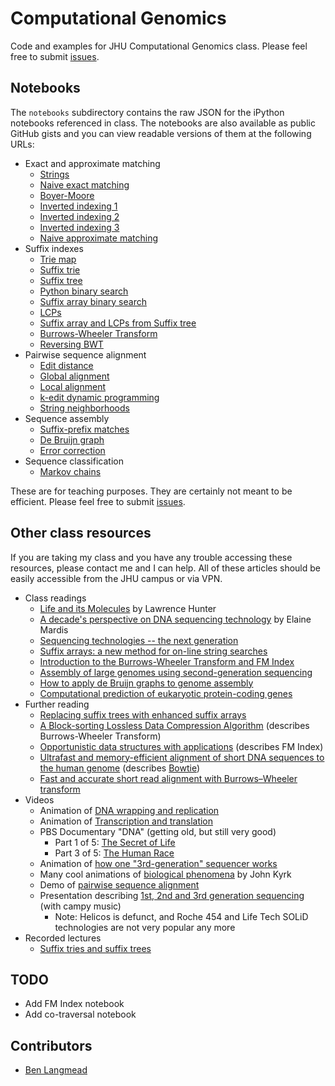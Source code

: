 Computational Genomics
======================

Code and examples for JHU Computational Genomics class.  Please feel free to submit [issues].

[issues]: https://github.com/BenLangmead/comp-genomics-class/issues

Notebooks
---------

The `notebooks` subdirectory contains the raw JSON for the iPython notebooks referenced in class.  The notebooks are also available as public GitHub gists and you can view readable versions of them at the following URLs:

* Exact and approximate matching
    * [Strings]
    * [Naive exact matching]
    * [Boyer-Moore]
    * [Inverted indexing 1]
    * [Inverted indexing 2]
    * [Inverted indexing 3]
    * [Naive approximate matching]
* Suffix indexes
    * [Trie map]
    * [Suffix trie]
    * [Suffix tree]
    * [Python binary search]
    * [Suffix array binary search]
    * [LCPs]
    * [Suffix array and LCPs from Suffix tree]
    * [Burrows-Wheeler Transform]
    * [Reversing BWT]
* Pairwise sequence alignment
    * [Edit distance]
    * [Global alignment]
    * [Local alignment]
    * [k-edit dynamic programming]
    * [String neighborhoods]
* Sequence assembly
    * [Suffix-prefix matches]
    * [De Bruijn graph]
    * [Error correction]
* Sequence classification
    * [Markov chains]

[Strings]: http://nbviewer.ipython.org/6512698
[Naive exact matching]: http://nbviewer.ipython.org/6513059
[Inverted indexing 1]: http://nbviewer.ipython.org/6582444
[Inverted indexing 2]: http://nbviewer.ipython.org/6584538
[Inverted indexing 3]: http://nbviewer.ipython.org/6582836
[Naive approximate matching]: http://nbviewer.ipython.org/6603391
[Boyer-Moore]: http://nbviewer.ipython.org/6603340
[Trie map]: http://nbviewer.ipython.org/6603619
[Suffix trie]: http://nbviewer.ipython.org/6603756
[Suffix tree]: http://nbviewer.ipython.org/6665861
[Python binary search]: http://nbviewer.ipython.org/6603756
[Suffix array binary search]: http://nbviewer.ipython.org/6765182
[LCPs]: http://nbviewer.ipython.org/6783863
[Suffix array and LCPs from Suffix tree]: http://nbviewer.ipython.org/6796858
[Burrows-Wheeler Transform]: http://nbviewer.ipython.org/6798379
[Reversing BWT]: http://nbviewer.ipython.org/6860491
[Edit distance]: http://nbviewer.ipython.org/6894694
[Global alignment]: http://nbviewer.ipython.org/6895625
[Local alignment]: http://nbviewer.ipython.org/6994170
[k-edit dynamic programming]: http://nbviewer.ipython.org/7011945
[String neighborhoods]: http://nbviewer.ipython.org/7012233
[Suffix-prefix matches]: http://nbviewer.ipython.org/7089885
[De Bruijn graph]: http://nbviewer.ipython.org/7237207
[Error correction]: http://nbviewer.ipython.org/7339417
[Markov chains]: http://nbviewer.ipython.org/7413873

These are for teaching purposes.  They are certainly not meant to be efficient.  Please feel free to submit [issues].

Other class resources
---------------------

If you are taking my class and you have any trouble accessing these resources, please contact me and I can help.  All of these articles should be easily accessible from the JHU campus or via VPN.

* Class readings
    * [Life and its Molecules](http://www.aaai.org/ojs/index.php/aimagazine/article/view/1744) by Lawrence Hunter
    * [A decade's perspective on DNA sequencing technology](http://www.nature.com/nature/journal/v470/n7333/full/nature09796.html) by Elaine Mardis
    * [Sequencing technologies -- the next generation](http://www.nature.com/nrg/journal/v11/n1/full/nrg2626.html)
    * [Suffix arrays: a new method for on-line string searches](http://dl.acm.org/citation.cfm?id=320218)
    * [Introduction to the Burrows-Wheeler Transform and FM Index](http://www.cs.jhu.edu/~langmea/resources/bwt_fm.pdf)
    * [Assembly of large genomes using second-generation sequencing](http://genome.cshlp.org/content/20/9/1165.long)
    * [How to apply de Bruijn graphs to genome assembly](http://www.nature.com/nbt/journal/v29/n11/full/nbt.2023.html)
    * [Computational prediction of eukaryotic protein-coding genes](http://www.nature.com/nrg/journal/v3/n9/execsumm/nrg890.html)
* Further reading
    * [Replacing suffix trees with enhanced suffix arrays](http://www.sciencedirect.com/science/article/pii/S1570866703000650)
    * [A Block-sorting Lossless Data Compression Algorithm](http://www.cs.jhu.edu/~langmea/resources/burrows_wheeler.pdf) (describes Burrows-Wheeler Transform)
    * [Opportunistic data structures with applications](http://ieeexplore.ieee.org/xpl/login.jsp?tp=&arnumber=892127) (describes FM Index)
    * [Ultrafast and memory-efficient alignment of short DNA sequences to the human genome](http://www.cs.jhu.edu/~langmea/resources/bowtie.pdf) (describes [Bowtie])
    * [Fast and accurate short read alignment with Burrows–Wheeler transform](http://bioinformatics.oxfordjournals.org/content/25/14/1754.long)
* Videos
    * Animation of [DNA wrapping and replication](http://www.youtube.com/watch?v=bW5JnYZImJA)
    * Animation of [Transcription and translation](http://www.youtube.com/watch?v=41_Ne5mS2ls)
    * PBS Documentary "DNA" (getting old, but still very good)
        * Part 1 of 5: [The Secret of Life](http://www.youtube.com/watch?v=d7ET4bbkTm0)
        * Part 3 of 5: [The Human Race](http://www.youtube.com/watch?v=kpoziqXldJM)
    * Animation of [how one "3rd-generation" sequencer works](http://www.youtube.com/watch?v=NHCJ8PtYCFc)
    * Many cool animations of [biological phenomena](http://www.johnkyrk.com/) by John Kyrk
    * Demo of [pairwise sequence alignment](http://www.cs.umd.edu/class/fall2011/cmsc423/demos/align.html)
    * Presentation describing [1st, 2nd and 3rd generation sequencing](http://www.youtube.com/watch?v=_ApDinCBt8g) (with campy music)
        * Note: Helicos is defunct, and Roche 454 and Life Tech SOLiD technologies are not very popular any more
* Recorded lectures
    * [Suffix tries and suffix trees](http://www.youtube.com/watch?v=hLsrPsFHPcQ)

[Bowtie]: http://bowtie-bio.sourceforge.net/index.shtml

TODO
----

* Add FM Index notebook
* Add co-traversal notebook

Contributors
------------

* [Ben Langmead]

[Ben Langmead]: http://www.cs.jhu.edu/~langmea/index.shtml
